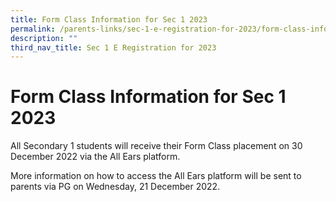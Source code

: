 ```yaml
---
title: Form Class Information for Sec 1 2023
permalink: /parents-links/sec-1-e-registration-for-2023/form-class-information-for-sec-1-2023/
description: ""
third_nav_title: Sec 1 E Registration for 2023
---
```

# **Form Class Information for Sec 1 2023**

  
All Secondary 1 students will receive their Form Class placement on 30 December 2022 via the All Ears platform.

More information on how to access the All Ears platform will be sent to parents via PG on Wednesday, 21 December 2022.